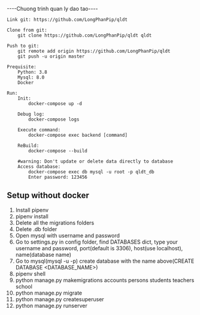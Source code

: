 ----Chuong trinh quan ly dao tao----

    Link git: https://github.com/LongPhanPip/qldt

    Clone from git:
        git clone https://github.com/LongPhanPip/qldt qldt

    Push to git:
        git remote add origin https://github.com/LongPhanPip/qldt
        git push -u origin master

    Prequisite:
        Python: 3.8
        Mysql: 8.0
        Docker

    Run:
        Init:
            docker-compose up -d

        Debug log:
            docker-compose logs

        Execute command:
            docker-compose exec backend [command]

        ReBuild:
            docker-compose --build

        #warning: Don't update or delete data directly to database
        Access database:
            docker-compose exec db mysql -u root -p qldt_db
            Enter password: 123456

## Setup without docker
1. Install pipenv
2. pipenv install
3. Delete all the migrations folders
4. Delete .db folder
5. Open mysql with username and password
6. Go to settings.py in config folder, find DATABASES dict, type your username and password, port(default is 3306), host(use localhost), name(database name)
7. Go to mysql(mysql -u <USERNAME> -p) create database with the name above(CREATE DATABASE <DATABASE_NAME>)
8. pipenv shell
9. python manage.py makemigrations accounts persons students teachers school
10. python manage.py migrate
11. python manage.py createsuperuser
12. python manage.py runserver

